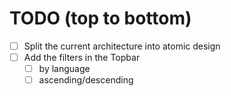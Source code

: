 # TODO (top to bottom)

- [ ] Split the current architecture into atomic design
- [ ] Add the filters in the Topbar
    - [ ] by language
    - [ ] ascending/descending
